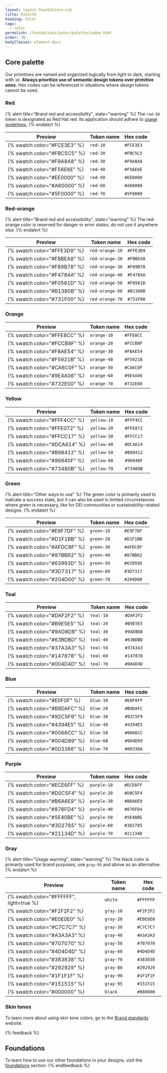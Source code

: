 ```yaml
---
layout: layout-foundations.njk
title: Palette
heading: Color
tags:
  - color
permalink: /foundations/color/palette/index.html
order: 30
bodyClasses: element-docs
---
```


<!-- TO DO: Once tokens are updated,
     hex codes in swatches should be replaced with tokens,
     OR this page should be removed/replaced in favor of the Global Colors token page. -->

## Core palette

Our primitives are named and organized logically from light to dark,
starting with `10`. **Always prioritize use of semantic design tokens
over primitive ones.** Hex codes can be referenced in situations where
design tokens cannot be used.

### Red

{% alert title="Brand red and accessibility",
         state="warning" %}
The `red-50` token is designated as Red Hat red. Its application
should adhere to [usage guidelines][red-guidelines].
{% endalert %}

<section class="section">

| Preview                      | Token name | Hex code  |
| ---------------------------- | ---------- | --------- |
| {% swatch color="#FCE3E3" %} | `red-10`   | `#FCE3E3` |
| {% swatch color="#FBC5C5" %} | `red-20`   | `#FBC5C5` |
| {% swatch color="#F9A8A8" %} | `red-30`   | `#F9A8A8` |
| {% swatch color="#F56E6E" %} | `red-40`   | `#F56E6E` |
| {% swatch color="#EE0000" %} | `red-50`   | `#EE0000` |
| {% swatch color="#A60000" %} | `red-60`   | `#A60000` |
| {% swatch color="#5F0000" %} | `red-70`   | `#5F0000` |

</section>


### Red-orange

{% alert title="Brand red and accessibility",
         state="warning" %}
The red-orange color is reserved for danger or error states, do not use it anywhere else.
{% endalert %}

<section class="section">

| Preview                      | Token name      | Hex code  |
| ---------------------------- | --------------- | --------- |
| {% swatch color="#FFE3D9" %} | `red-orange-10` | `#FFE3D9` |
| {% swatch color="#FBBEA8" %} | `red-orange-20` | `#FBBEA8` |
| {% swatch color="#F89B78" %} | `red-orange-30` | `#F89B78` |
| {% swatch color="#F4784A" %} | `red-orange-40` | `#F4784A` |
| {% swatch color="#F0561D" %} | `red-orange-50` | `#F0561D` |
| {% swatch color="#B1380B" %} | `red-orange-60` | `#B1380B` |
| {% swatch color="#731F00" %} | `red-orange-70` | `#731F00` |

</section>


### Orange

<section class="section">

| Preview                      | Token name  | Hex code  |
| ---------------------------- | ----------- | --------- |
| {% swatch color="#FFE8CC" %} | `orange-10` | `#FFE8CC` |
| {% swatch color="#FCCB8F" %} | `orange-20` | `#FCCB8F` |
| {% swatch color="#F8AE54" %} | `orange-30` | `#F8AE54` |
| {% swatch color="#F5921B" %} | `orange-40` | `#F5921B` |
| {% swatch color="#CA6C0F" %} | `orange-50` | `#CA6C0F` |
| {% swatch color="#9E4A06" %} | `orange-60` | `#9E4A06` |
| {% swatch color="#732E00" %} | `orange-70` | `#732E00` |

</section>


### Yellow

<section class="section">

| Preview                      | Token name  | Hex code  |
|------------------------------|-------------|-----------|
| {% swatch color="#FFF4CC" %} | `yellow-10` | `#FFF4CC` |
| {% swatch color="#FFE072" %} | `yellow-20` | `#FFE072` |
| {% swatch color="#FFCC17" %} | `yellow-30` | `#FFCC17` |
| {% swatch color="#DCA614" %} | `yellow-40` | `#DCA614` |
| {% swatch color="#B98412" %} | `yellow-50` | `#B98412` |
| {% swatch color="#96640F" %} | `yellow-60` | `#96640F` |
| {% swatch color="#73480B" %} | `yellow-70` | `#73480B` |

</section>


### Green

{% alert title="Other ways to use" %}
The green color is primarily used to indicate a success state, but it can also be used in limited circumstances where green is necessary, like for DEI communities or sustainability-related designs.
{% endalert %}

<section class="section">

| Preview                      | Token name | Hex code  |
|------------------------------|------------|-----------|
| {% swatch color="#E9F7DF" %} | `green-10` | `#E9F7DF` |
| {% swatch color="#D1F1BB" %} | `green-20` | `#D1F1BB` |
| {% swatch color="#AFDC8F" %} | `green-30` | `#AFDC8F` |
| {% swatch color="#87BB62" %} | `green-40` | `#87BB62` |
| {% swatch color="#63993D" %} | `green-50` | `#63993D` |
| {% swatch color="#3D7317" %} | `green-60` | `#3D7317` |
| {% swatch color="#204D00" %} | `green-70` | `#204D00` |

</section>


### Teal

<section class="section">

| Preview                      | Token name | Hex code  |
|------------------------------|------------|-----------|
| {% swatch color="#DAF2F2" %} | `teal-10`  | `#DAF2F2` |
| {% swatch color="#B9E5E5" %} | `teal-20`  | `#B9E5E5` |
| {% swatch color="#9AD8D8" %} | `teal-30`  | `#9AD8D8` |
| {% swatch color="#63BDBD" %} | `teal-40`  | `#63BDBD` |
| {% swatch color="#37A3A3" %} | `teal-50`  | `#37A3A3` |
| {% swatch color="#147878" %} | `teal-60`  | `#147878` |
| {% swatch color="#004D4D" %} | `teal-70`  | `#004D4D` |

</section>


### Blue

<section class="section">

| Preview                      | Token name | Hex code  |
|------------------------------|------------|-----------|
| {% swatch color="#E0F0F" %}  | `blue-10`  | `#E0F0FF` |
| {% swatch color="#B9DAFC" %} | `blue-20`  | `#B9DAFC` |
| {% swatch color="#92C5F9" %} | `blue-30`  | `#92C5F9` |
| {% swatch color="#4394E5" %} | `blue-40`  | `#4394E5` |
| {% swatch color="#0066CC" %} | `blue-50`  | `#0066CC` |
| {% swatch color="#004D99" %} | `blue-60`  | `#004D99` |
| {% swatch color="#003366" %} | `blue-70`  | `#003366` |

</section>


### Purple

<section class="section">

| Preview                      | Token name  | Hex code  |
|------------------------------|-------------|-----------|
| {% swatch color="#ECE6FF" %} | `purple-10` | `#ECE6FF` |
| {% swatch color="#D0C5F4" %} | `purple-20` | `#D0C5F4` |
| {% swatch color="#B6A6E9" %} | `purple-30` | `#B6A6E9` |
| {% swatch color="#876FD4" %} | `purple-40` | `#876FD4` |
| {% swatch color="#5E40BE" %} | `purple-50` | `#5E40BE` |
| {% swatch color="#3D2785" %} | `purple-60` | `#3D2785` |
| {% swatch color="#21134D" %} | `purple-70` | `#21134D` |

</section>


### Gray
{% alert title="Usage warning",
            state="warning" %}
The black color is primarily used for brand purposes, use `gray-95` and above as an alternative.
{% endalert %}

<section class="section">

| Preview                                  | Token name | Hex code  |
| ---------------------------------------- | ---------- | --------- |
| {% swatch color="#FFFFFF", light=true %} | `white`    | `#FFFFFF` |
| {% swatch color="#F2F2F2" %}             | `gray-10`  | `#F2F2F2` |
| {% swatch color="#E0E0E0" %}             | `gray-20`  | `#E0E0E0` |
| {% swatch color="#C7C7C7" %}             | `gray-30`  | `#C7C7C7` |
| {% swatch color="#A3A3A3" %}             | `gray-40`  | `#A3A3A3` |
| {% swatch color="#707070" %}             | `gray-50`  | `#707070` |
| {% swatch color="#4D4D4D" %}             | `gray-60`  | `#4D4D4D` |
| {% swatch color="#383838" %}             | `gray-70`  | `#383838` |
| {% swatch color="#292929" %}             | `gray-80`  | `#292929` |
| {% swatch color="#1F1F1F" %}             | `gray-90`  | `#1F1F1F` |
| {% swatch color="#151515" %}             | `gray-95`  | `#151515` |
| {% swatch color="#000000" %}             | `black`    | `#000000` |

</section>


### Skin tones

To learn more about using skin tone colors, go to the [Brand standards][brand] website.

{% feedback %}
## Foundations

To learn how to use our other foundations in your designs, visit the
[foundations](/foundations) section.
{% endfeedback %}

[red-guidelines]: /foundations/color/usage/index.html/#brand-red
[brand]: https://brand.redhat.com/
